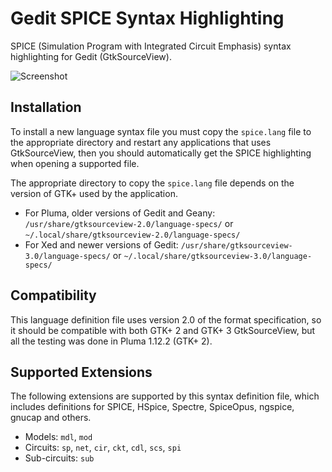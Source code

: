 # Gedit SPICE Syntax Highlighting

SPICE (Simulation Program with Integrated Circuit Emphasis) syntax highlighting for Gedit (GtkSourceView).

![Screenshot](https://i.imgur.com/57BizGY.png)


## Installation

To install a new language syntax file you must copy the `spice.lang` file to the appropriate directory and restart any applications that uses GtkSourceView, then you should automatically get the SPICE highlighting when opening a supported file.

The appropriate directory to copy the `spice.lang` file depends on the version of GTK+ used by the application.

  * For Pluma, older versions of Gedit and Geany: `/usr/share/gtksourceview-2.0/language-specs/` or `~/.local/share/gtksourceview-2.0/language-specs/`
  * For Xed and newer versions of Gedit: `/usr/share/gtksourceview-3.0/language-specs/` or `~/.local/share/gtksourceview-3.0/language-specs/`


## Compatibility

This language definition file uses version 2.0 of the format specification, so it should be compatible with both GTK+ 2 and GTK+ 3 GtkSourceView, but all the testing was done in Pluma 1.12.2 (GTK+ 2).


## Supported Extensions

The following extensions are supported by this syntax definition file, which includes definitions for SPICE, HSpice, Spectre, SpiceOpus, ngspice, gnucap and others.

  * Models: `mdl`, `mod`
  * Circuits: `sp`, `net`, `cir`, `ckt`, `cdl`, `scs`, `spi`
  * Sub-circuits: `sub`

